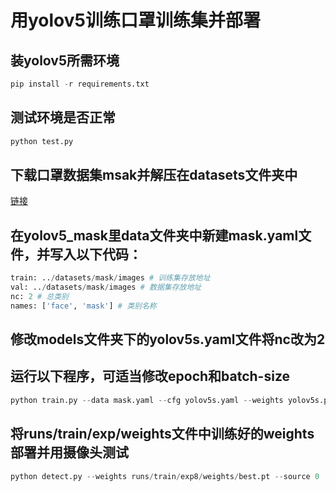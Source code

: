 # 用yolov5训练口罩训练集并部署
## 装yolov5所需环境
```python
pip install -r requirements.txt
```
## 测试环境是否正常
```python
python test.py
```
## 下载口罩数据集msak并解压在datasets文件夹中
[链接](https://pan.baidu.com/s/1oh5e8cRAWXXClLB0ZRlmHw?pwd=vzfa)
## 在yolov5_mask里data文件夹中新建mask.yaml文件，并写入以下代码：
```python
train: ../datasets/mask/images # 训练集存放地址
val: ../datasets/mask/images # 数据集存放地址
nc: 2 # 总类别
names: ['face', 'mask'] # 类别名称
```
## 修改models文件夹下的yolov5s.yaml文件将nc改为2
## 运行以下程序，可适当修改epoch和batch-size
```python
python train.py --data mask.yaml --cfg yolov5s.yaml --weights yolov5s.pt --epoch 8 --batch-size 4
```
## 将runs/train/exp/weights文件中训练好的weights部署并用摄像头测试
```python
python detect.py --weights runs/train/exp8/weights/best.pt --source 0
```
